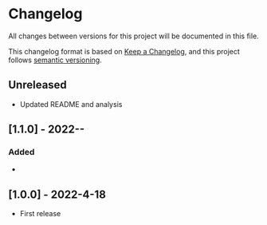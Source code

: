 # Changelog
All changes between versions for this project will be documented in this file.

This changelog format is based on [Keep a Changelog](https://keepachangelog.com/en/1.0.0/), and
this project follows [semantic versioning](https://semver.org/).


## Unreleased
- Updated README and analysis


## [1.1.0] - 2022--
### Added
- 


## [1.0.0] - 2022-4-18
- First release
